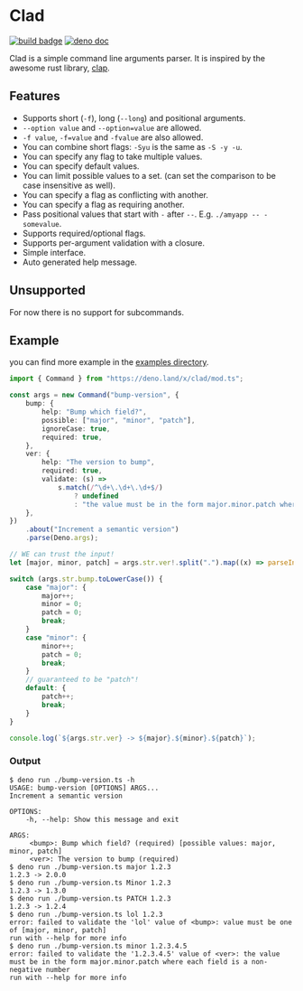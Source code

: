 # Clad
[![build badge](https://github.com/insomnimus/clad/actions/workflows/main.yml/badge.svg?branch=main)](https://github.com/insomnimus/clad/actions/workflows/main.yml)
[![deno doc](https://doc.deno.land/badge.svg)](https://doc.deno.land/https://deno.land/x/clad/mod.ts)

Clad is a simple command line arguments parser. It is inspired by the awesome
rust library, [clap](https://github.com/clap-rs/clap).

## Features
- Supports short (`-f`), long (`--long`) and positional arguments.
- `--option value` and `--option=value` are allowed.
- `-f value`, `-f=value` and `-fvalue` are also allowed.
- You can combine short flags: `-Syu` is the same as `-S -y -u`.
- You can specify any flag to take multiple values.
- You can specify default values.
- You can limit possible values to a set. (can set the comparison to be case insensitive as well).
- You can specify a flag as conflicting with another.
- You can specify a flag as requiring another.
- Pass positional values that start with `-` after `--`. E.g.
  `./amyapp -- -somevalue`.
- Supports required/optional flags.
- Supports per-argument validation with a closure.
- Simple interface.
- Auto generated help message.

## Unsupported
For now there is no support for subcommands.

## Example
you can find more example in the [examples directory](examples/).

```ts
import { Command } from "https://deno.land/x/clad/mod.ts";

const args = new Command("bump-version", {
	bump: {
		help: "Bump which field?",
		possible: ["major", "minor", "patch"],
		ignoreCase: true,
		required: true,
	},
	ver: {
		help: "The version to bump",
		required: true,
		validate: (s) =>
			s.match(/^\d+\.\d+\.\d+$/)
				? undefined
				: "the value must be in the form major.minor.patch where each field is a non-negative number",
	},
})
	.about("Increment a semantic version")
	.parse(Deno.args);

// WE can trust the input!
let [major, minor, patch] = args.str.ver!.split(".").map((x) => parseInt(x));

switch (args.str.bump.toLowerCase()) {
	case "major": {
		major++;
		minor = 0;
		patch = 0;
		break;
	}
	case "minor": {
		minor++;
		patch = 0;
		break;
	}
	// guaranteed to be "patch"!
	default: {
		patch++;
		break;
	}
}

console.log(`${args.str.ver} -> ${major}.${minor}.${patch}`);
```

### Output
```output
$ deno run ./bump-version.ts -h
USAGE: bump-version [OPTIONS] ARGS...
Increment a semantic version

OPTIONS:
    -h, --help: Show this message and exit

ARGS:
     <bump>: Bump which field? (required) [possible values: major, minor, patch]
     <ver>: The version to bump (required)
$ deno run ./bump-version.ts major 1.2.3
1.2.3 -> 2.0.0
$ deno run ./bump-version.ts Minor 1.2.3
1.2.3 -> 1.3.0
$ deno run ./bump-version.ts PATCH 1.2.3
1.2.3 -> 1.2.4
$ deno run ./bump-version.ts lol 1.2.3
error: failed to validate the 'lol' value of <bump>: value must be one of [major, minor, patch]
run with --help for more info
$ deno run ./bump-version.ts minor 1.2.3.4.5
error: failed to validate the '1.2.3.4.5' value of <ver>: the value must be in the form major.minor.patch where each field is a non-negative number
run with --help for more info
```
